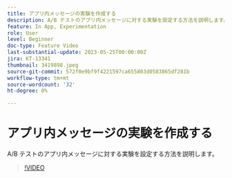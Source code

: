 ```yaml
---
title: アプリ内メッセージの実験を作成する
description: A/B テストのアプリ内メッセージに対する実験を設定する方法を説明します。
feature: In App, Experimentation
role: User
level: Beginner
doc-type: Feature Video
last-substantial-update: 2023-05-25T00:00:00Z
jira: KT-13341
thumbnail: 3419898.jpeg
source-git-commit: 572f0e9bf9f4221597ca655803d0583865df281b
workflow-type: tm+mt
source-wordcount: '32'
ht-degree: 0%

---
```



# アプリ内メッセージの実験を作成する

A/B テストのアプリ内メッセージに対する実験を設定する方法を説明します。

>[!VIDEO](https://video.tv.adobe.com/v/3419898/?learn=on)
